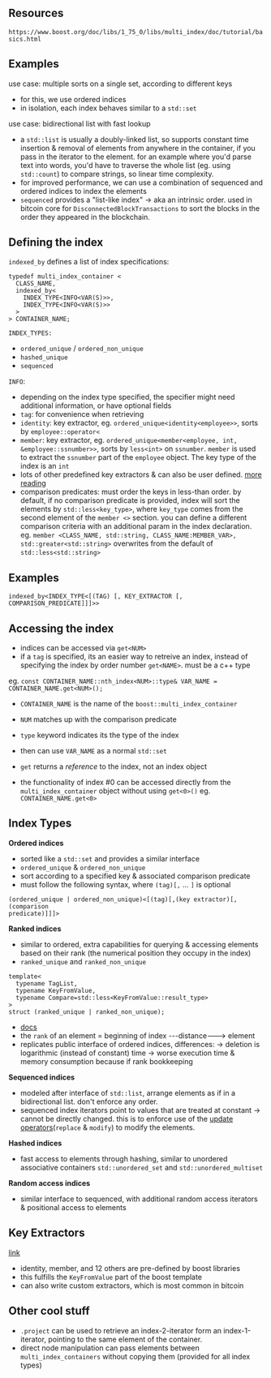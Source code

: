 ## Resources
`https://www.boost.org/doc/libs/1_75_0/libs/multi_index/doc/tutorial/basics.html`

## Examples
use case: multiple sorts on a single set, according to different keys
- for this, we use ordered indices
- in isolation, each index behaves similar to a `std::set`

use case: bidirectional list with fast lookup
- a `std::list` is usually a doubly-linked list, so supports constant time
  insertion & removal of elements from anywhere in the container, if you pass
  in the iterator to the element. for an example where you'd parse text into
  words, you'd have to traverse the whole list (eg. using `std::count`) to
  compare strings, so linear time complexity.
- for improved performance, we can use a combination of sequenced and ordered
  indices to index the elements
- `sequenced` provides a "list-like index" -> aka an intrinsic order. used in
  bitcoin core for `DisconnectedBlockTransactions` to sort the blocks in the
  order they appeared in the blockchain.

## Defining the index
`indexed_by` defines a list of index specifications:
```
typedef multi_index_container <
  CLASS_NAME,
  indexed_by<
    INDEX_TYPE<INFO<VAR(S)>>,
    INDEX_TYPE<INFO<VAR(S)>>
  >
> CONTAINER_NAME;
```
`INDEX_TYPES:`
- `ordered_unique` / `ordered_non_unique`
- `hashed_unique`
- `sequenced`

`INFO`:
- depending on the index type specified, the specifier might need additional
  information, or have optional fields
- `tag`: for convenience when retrieving
- `identity`: key extractor, eg. `ordered_unique<identity<employee>>`, sorts by
  `employee::operator<`
- `member`: key extractor, eg. `ordered_unique<member<employee, int,
  &employee::ssnumber>>`, sorts by `less<int>` on `ssnumber`. `member` is used
  to extract the `ssnumber` part of the `employee` object. The key type of the
  index is an `int`
- lots of other predefined key extractors & can also be user defined. [more
  reading](https://www.boost.org/doc/libs/1_75_0/libs/multi_index/doc/tutorial/key_extraction.html)
- comparison predicates: must order the keys in less-than order. by default, if
  no comparison predicate is provided, index will sort the elements by
  `std::less<key_type>`, where `key_type` comes from the second element of the
  `member <>` section. you can define a different comparison criteria with an
  additional param in the index declaration. eg. `member <CLASS_NAME,
  std::string, CLASS_NAME:MEMBER_VAR>, std::greater<std::string>` overwrites
  from the default of `std::less<std::string>`


## Examples
`indexed_by<INDEX_TYPE<[(TAG) [, KEY_EXTRACTOR [, COMPARISON_PREDICATE]]]>>`

## Accessing the index
- indices can be accessed via `get<NUM>`
- if a `tag` is specified, its an easier way to retreive an index, instead of
  specifying the index by order number `get<NAME>`. must be a c++ type

eg. `const CONTAINER_NAME::nth_index<NUM>::type& VAR_NAME = CONTAINER_NAME.get<NUM>();`
- `CONTAINER_NAME` is the name of the `boost::multi_index_container`
- `NUM` matches up with the comparison predicate
- `type` keyword indicates its the type of the index

- then can use `VAR_NAME` as a normal `std::set`
- `get` returns a *reference* to the index, not an index object

- the functionality of index #0 can be accessed directly from the
  `multi_index_container` object without using `get<0>()`
eg. `CONTAINER_NAME.get<0>`


## Index Types
**Ordered indices**
- sorted like a `std::set` and provides a similar interface
- `ordered_unique` & `ordered_non_unique`
- sort according to a specified key & associated comparison predicate
- must follow the following syntax, where `(tag)[,` ... `]` is optional
```
(ordered_unique | ordered_non_unique)<[(tag)[,(key extractor)[, (comparison
predicate)]]]>
```
**Ranked indices**
- similar to ordered, extra capabilities for querying & accessing elements
  based on their rank (the numerical position they occupy in the index)
- `ranked_unique` and `ranked_non_unique`

```
template<
  typename TagList,
  typename KeyFromValue,
  typename Compare=std::less<KeyFromValue::result_type>
>
struct (ranked_unique | ranked_non_unique);
```

- [docs](https://www.boost.org/doc/libs/1_75_0/libs/multi_index/doc/reference/rnk_indices.html)
- the `rank` of an element = beginning of index ---distance---> element
- replicates public interface of ordered indices, differences:
    -> deletion is logarithmic (instead of constant) time
    -> worse execution time & memory consumption because if rank bookkeeping

**Sequenced indices**
- modeled after interface of `std::list`, arrange elements as if in a
  bidirectional list. don't enforce any order.
- sequenced index iterators point to values that are treated at constant ->
  cannot be directly changed. this is to enforce use of the [update
  operators](https://www.boost.org/doc/libs/1_75_0/libs/multi_index/doc/tutorial/basics.html#seq_updating)(`replace`
  & `modify`) to modify the elements.

**Hashed indices**
- fast access to elements through hashing, similar to unordered associative
  containers `std::unordered_set` and `std::unordered_multiset`

**Random access indices**
- similar interface to sequenced, with additional random access iterators &
  positional access to elements

## Key Extractors
[link](https://www.boost.org/doc/libs/1_75_0/libs/multi_index/doc/reference/key_extraction.html#key_extractors)
- identity, member, and 12 others are pre-defined by boost libraries
- this fulfills the `KeyFromValue` part of the boost template
- can also write custom extractors, which is most common in bitcoin

## Other cool stuff
- `.project` can be used to retrieve an index-2-iterator form an
  index-1-iterator, pointing to the same element of the container.
- direct node manipulation can pass elements between `multi_index_containers`
  without copying them (provided for all index types)
